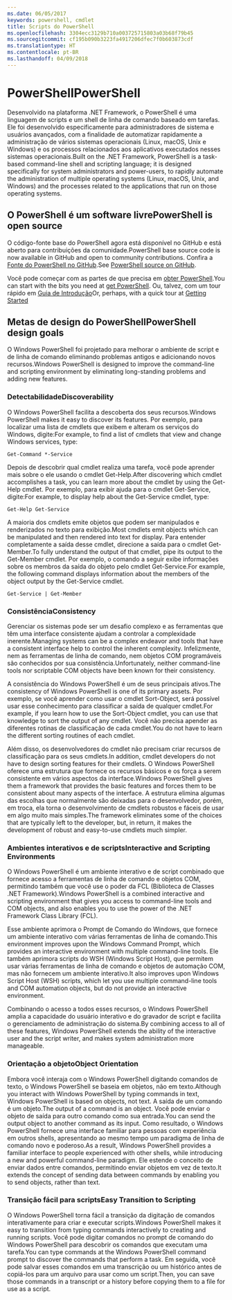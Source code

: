 ```yaml
---
ms.date: 06/05/2017
keywords: powershell, cmdlet
title: Scripts do PowerShell
ms.openlocfilehash: 3304ecc3129b710a003725715803a03b68f79b45
ms.sourcegitcommit: cf195b090b3223fa4917206dfec7f0b603873cdf
ms.translationtype: HT
ms.contentlocale: pt-BR
ms.lasthandoff: 04/09/2018
---
```

# <a name="powershell"></a><span data-ttu-id="78fa6-103">PowerShell</span><span class="sxs-lookup"><span data-stu-id="78fa6-103">PowerShell</span></span>

<span data-ttu-id="78fa6-104">Desenvolvido na plataforma .NET Framework, o PowerShell é uma linguagem de scripts e um shell de linha de comando baseado em tarefas. Ele foi desenvolvido especificamente para administradores de sistema e usuários avançados, com a finalidade de automatizar rapidamente a administração de vários sistemas operacionais (Linux, macOS, Unix e Windows) e os processos relacionados aos aplicativos executados nesses sistemas operacionais.</span><span class="sxs-lookup"><span data-stu-id="78fa6-104">Built on the .NET Framework, PowerShell is a task-based command-line shell and scripting language; it is designed specifically for system administrators and power-users, to rapidly automate the administration of multiple operating systems (Linux, macOS, Unix, and Windows) and the processes related to the applications that run on those operating systems.</span></span>

## <a name="powershell-is-open-source"></a><span data-ttu-id="78fa6-105">O PowerShell é um software livre</span><span class="sxs-lookup"><span data-stu-id="78fa6-105">PowerShell is open source</span></span>

<span data-ttu-id="78fa6-106">O código-fonte base do PowerShell agora está disponível no GitHub e está aberto para contribuições da comunidade.</span><span class="sxs-lookup"><span data-stu-id="78fa6-106">PowerShell base source code is now available in GitHub and open to community contributions.</span></span> <span data-ttu-id="78fa6-107">Confira a [Fonte do PowerShell no GitHub](https://github.com/powershell/powershell).</span><span class="sxs-lookup"><span data-stu-id="78fa6-107">See [PowerShell source on GitHub](https://github.com/powershell/powershell).</span></span>

<span data-ttu-id="78fa6-108">Você pode começar com as partes de que precisa em [obter PowerShell](https://github.com/PowerShell/PowerShell#get-powershell).</span><span class="sxs-lookup"><span data-stu-id="78fa6-108">You can start with the bits you need at [get PowerShell](https://github.com/PowerShell/PowerShell#get-powershell).</span></span>
<span data-ttu-id="78fa6-109">Ou, talvez, com um tour rápido em [Guia de Introdução](https://github.com/PowerShell/PowerShell/blob/master/docs/learning-powershell)</span><span class="sxs-lookup"><span data-stu-id="78fa6-109">Or, perhaps, with a quick tour at [Getting Started](https://github.com/PowerShell/PowerShell/blob/master/docs/learning-powershell)</span></span>

## <a name="powershell-design-goals"></a><span data-ttu-id="78fa6-110">Metas de design do PowerShell</span><span class="sxs-lookup"><span data-stu-id="78fa6-110">PowerShell design goals</span></span>
<span data-ttu-id="78fa6-111">O Windows PowerShell foi projetado para melhorar o ambiente de script e de linha de comando eliminando problemas antigos e adicionando novos recursos.</span><span class="sxs-lookup"><span data-stu-id="78fa6-111">Windows PowerShell is designed to improve the command-line and scripting environment by eliminating long-standing problems and adding new features.</span></span>

### <a name="discoverability"></a><span data-ttu-id="78fa6-112">Detectabilidade</span><span class="sxs-lookup"><span data-stu-id="78fa6-112">Discoverability</span></span>
<span data-ttu-id="78fa6-113">O Windows PowerShell facilita a descoberta dos seus recursos.</span><span class="sxs-lookup"><span data-stu-id="78fa6-113">Windows PowerShell makes it easy to discover its features.</span></span> <span data-ttu-id="78fa6-114">Por exemplo, para localizar uma lista de cmdlets que exibem e alteram os serviços do Windows, digite:</span><span class="sxs-lookup"><span data-stu-id="78fa6-114">For example, to find a list of cmdlets that view and change Windows services, type:</span></span>

```
Get-Command *-Service
```

<span data-ttu-id="78fa6-115">Depois de descobrir qual cmdlet realiza uma tarefa, você pode aprender mais sobre o ele usando o cmdlet Get-Help.</span><span class="sxs-lookup"><span data-stu-id="78fa6-115">After discovering which cmdlet accomplishes a task, you can learn more about the cmdlet by using the Get-Help cmdlet.</span></span> <span data-ttu-id="78fa6-116">Por exemplo, para exibir ajuda para o cmdlet Get-Service, digite:</span><span class="sxs-lookup"><span data-stu-id="78fa6-116">For example, to display help about the Get-Service cmdlet, type:</span></span>

```
Get-Help Get-Service
```
<span data-ttu-id="78fa6-117">A maioria dos cmdlets emite objetos que podem ser manipulados e renderizados no texto para exibição.</span><span class="sxs-lookup"><span data-stu-id="78fa6-117">Most cmdlets emit objects which can be manipulated and then rendered into text for display.</span></span> <span data-ttu-id="78fa6-118">Para entender completamente a saída desse cmdlet, direcione a saída para o cmdlet Get-Member.</span><span class="sxs-lookup"><span data-stu-id="78fa6-118">To fully understand the output of that cmdlet, pipe its output to the Get-Member cmdlet.</span></span> <span data-ttu-id="78fa6-119">Por exemplo, o comando a seguir exibe informações sobre os membros da saída do objeto pelo cmdlet Get-Service.</span><span class="sxs-lookup"><span data-stu-id="78fa6-119">For example, the following command displays information about the members of the object output by the Get-Service cmdlet.</span></span>

```
Get-Service | Get-Member
```

### <a name="consistency"></a><span data-ttu-id="78fa6-120">Consistência</span><span class="sxs-lookup"><span data-stu-id="78fa6-120">Consistency</span></span>
<span data-ttu-id="78fa6-121">Gerenciar os sistemas pode ser um desafio complexo e as ferramentas que têm uma interface consistente ajudam a controlar a complexidade inerente.</span><span class="sxs-lookup"><span data-stu-id="78fa6-121">Managing systems can be a complex endeavor and tools that have a consistent interface help to control the inherent complexity.</span></span> <span data-ttu-id="78fa6-122">Infelizmente, nem as ferramentas de linha de comando, nem objetos COM programáveis são conhecidos por sua consistência.</span><span class="sxs-lookup"><span data-stu-id="78fa6-122">Unfortunately, neither command-line tools nor scriptable COM objects have been known for their consistency.</span></span>

<span data-ttu-id="78fa6-123">A consistência do Windows PowerShell é um de seus principais ativos.</span><span class="sxs-lookup"><span data-stu-id="78fa6-123">The consistency of Windows PowerShell is one of its primary assets.</span></span> <span data-ttu-id="78fa6-124">Por exemplo, se você aprender como usar o cmdlet Sort-Object, será possível usar esse conhecimento para classificar a saída de qualquer cmdlet.</span><span class="sxs-lookup"><span data-stu-id="78fa6-124">For example, if you learn how to use the Sort-Object cmdlet, you can use that knowledge to sort the output of any cmdlet.</span></span> <span data-ttu-id="78fa6-125">Você não precisa apender as diferentes rotinas de classificação de cada cmdlet.</span><span class="sxs-lookup"><span data-stu-id="78fa6-125">You do not have to learn the different sorting routines of each cmdlet.</span></span>

<span data-ttu-id="78fa6-126">Além disso, os desenvolvedores do cmdlet não precisam criar recursos de classificação para os seus cmdlets.</span><span class="sxs-lookup"><span data-stu-id="78fa6-126">In addition, cmdlet developers do not have to design sorting features for their cmdlets.</span></span> <span data-ttu-id="78fa6-127">O Windows PowerShell oferece uma estrutura que fornece os recursos básicos e os força a serem consistente em vários aspectos da interface.</span><span class="sxs-lookup"><span data-stu-id="78fa6-127">Windows PowerShell gives them a framework that provides the basic features and forces them to be consistent about many aspects of the interface.</span></span> <span data-ttu-id="78fa6-128">A estrutura elimina algumas das escolhas que normalmente são deixadas para o desenvolvedor, porém, em troca, ela torna o desenvolvimento de cmdlets robustos e fáceis de usar em algo muito mais simples.</span><span class="sxs-lookup"><span data-stu-id="78fa6-128">The framework eliminates some of the choices that are typically left to the developer, but, in return, it makes the development of robust and easy-to-use cmdlets much simpler.</span></span>

### <a name="interactive-and-scripting-environments"></a><span data-ttu-id="78fa6-129">Ambientes interativos e de scripts</span><span class="sxs-lookup"><span data-stu-id="78fa6-129">Interactive and Scripting Environments</span></span>
<span data-ttu-id="78fa6-130">O Windows PowerShell é um ambiente interativo e de script combinado que fornece acesso a ferramentas de linha de comando e objetos COM, permitindo também que você use o poder da FCL (Biblioteca de Classes .NET Framework).</span><span class="sxs-lookup"><span data-stu-id="78fa6-130">Windows PowerShell is a combined interactive and scripting environment that gives you access to command-line tools and COM objects, and also enables you to use the power of the .NET Framework Class Library (FCL).</span></span>

<span data-ttu-id="78fa6-131">Esse ambiente aprimora o Prompt de Comando do Windows, que fornece um ambiente interativo com várias ferramentas de linha de comando.</span><span class="sxs-lookup"><span data-stu-id="78fa6-131">This environment improves upon the Windows Command Prompt, which provides an interactive environment with multiple command-line tools.</span></span> <span data-ttu-id="78fa6-132">Ele também aprimora scripts do WSH (Windows Script Host), que permitem usar várias ferramentas de linha de comando e objetos de automação COM, mas não fornecem um ambiente interativo.</span><span class="sxs-lookup"><span data-stu-id="78fa6-132">It also improves upon Windows Script Host (WSH) scripts, which let you use multiple command-line tools and COM automation objects, but do not provide an interactive environment.</span></span>

<span data-ttu-id="78fa6-133">Combinando o acesso a todos esses recursos, o Windows PowerShell amplia a capacidade do usuário interativo e do gravador de script e facilita o gerenciamento de administração do sistema.</span><span class="sxs-lookup"><span data-stu-id="78fa6-133">By combining access to all of these features, Windows PowerShell extends the ability of the interactive user and the script writer, and makes system administration more manageable.</span></span>

### <a name="object-orientation"></a><span data-ttu-id="78fa6-134">Orientação a objeto</span><span class="sxs-lookup"><span data-stu-id="78fa6-134">Object Orientation</span></span>
<span data-ttu-id="78fa6-135">Embora você interaja com o Windows PowerShell digitando comandos de texto, o Windows PowerShell se baseia em objetos, não em texto.</span><span class="sxs-lookup"><span data-stu-id="78fa6-135">Although you interact with Windows PowerShell by typing commands in text, Windows PowerShell is based on objects, not text.</span></span> <span data-ttu-id="78fa6-136">A saída de um comando é um objeto.</span><span class="sxs-lookup"><span data-stu-id="78fa6-136">The output of a command is an object.</span></span> <span data-ttu-id="78fa6-137">Você pode enviar o objeto de saída para outro comando como sua entrada.</span><span class="sxs-lookup"><span data-stu-id="78fa6-137">You can send the output object to another command as its input.</span></span> <span data-ttu-id="78fa6-138">Como resultado, o Windows PowerShell fornece uma interface familiar para pessoas com experiência em outros shells, apresentando ao mesmo tempo um paradigma de linha de comando novo e poderoso.</span><span class="sxs-lookup"><span data-stu-id="78fa6-138">As a result, Windows PowerShell provides a familiar interface to people experienced with other shells, while introducing a new and powerful command-line paradigm.</span></span> <span data-ttu-id="78fa6-139">Ele estende o conceito de enviar dados entre comandos, permitindo enviar objetos em vez de texto.</span><span class="sxs-lookup"><span data-stu-id="78fa6-139">It extends the concept of sending data between commands by enabling you to send objects, rather than text.</span></span>

### <a name="easy-transition-to-scripting"></a><span data-ttu-id="78fa6-140">Transição fácil para scripts</span><span class="sxs-lookup"><span data-stu-id="78fa6-140">Easy Transition to Scripting</span></span>
<span data-ttu-id="78fa6-141">O Windows PowerShell torna fácil a transição da digitação de comandos interativamente para criar e executar scripts.</span><span class="sxs-lookup"><span data-stu-id="78fa6-141">Windows PowerShell makes it easy to transition from typing commands interactively to creating and running scripts.</span></span> <span data-ttu-id="78fa6-142">Você pode digitar comandos no prompt de comando do Windows PowerShell para descobrir os comandos que executam uma tarefa.</span><span class="sxs-lookup"><span data-stu-id="78fa6-142">You can type commands at the Windows PowerShell command prompt to discover the commands that perform a task.</span></span> <span data-ttu-id="78fa6-143">Em seguida, você pode salvar esses comandos em uma transcrição ou um histórico antes de copiá-los para um arquivo para usar como um script.</span><span class="sxs-lookup"><span data-stu-id="78fa6-143">Then, you can save those commands in a transcript or a history before copying them to a file for use as a script.</span></span>